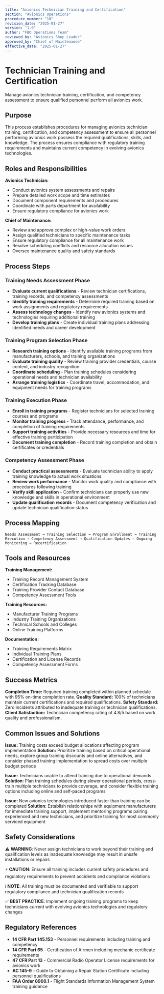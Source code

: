 ```yaml
---
title: "Avionics Technician Training and Certification"
section: "Avionics Operations"
procedure_number: "10"
revision_date: "2025-01-27"
version: "1.0"
author: "FBO Operations Team"
reviewed_by: "Avionics Shop Leader"
approved_by: "Chief of Maintenance"
effective_date: "2025-01-27"
---
```


# Technician Training and Certification

Manage avionics technician training, certification, and competency assessment to ensure qualified personnel perform all avionics work.

## Purpose

This process establishes procedures for managing avionics technician training, certification, and competency assessment to ensure all personnel performing avionics work possess the required qualifications, skills, and knowledge. The process ensures compliance with regulatory training requirements and maintains current competency in evolving avionics technologies.

## Roles and Responsibilities

**Avionics Technician:**

- Conduct avionics system assessments and repairs
- Prepare detailed work scope and time estimates
- Document component requirements and procedures
- Coordinate with parts department for availability
- Ensure regulatory compliance for avionics work

**Chief of Maintenance:**

- Review and approve complex or high-value work orders
- Assign qualified technicians to specific maintenance tasks
- Ensure regulatory compliance for all maintenance work
- Resolve scheduling conflicts and resource allocation issues
- Oversee maintenance quality and safety standards
## Process Steps

### Training Needs Assessment Phase

- **Evaluate current qualifications** - Review technician certifications, training records, and competency assessments
- **Identify training requirements** - Determine required training based on work assignments and regulatory requirements
- **Assess technology changes** - Identify new avionics systems and technologies requiring additional training
- **Develop training plans** - Create individual training plans addressing identified needs and career development

### Training Program Selection Phase

- **Research training options** - Identify available training programs from manufacturers, schools, and training organizations
- **Evaluate training quality** - Review training provider credentials, course content, and industry recognition
- **Coordinate scheduling** - Plan training schedules considering operational needs and technician availability
- **Arrange training logistics** - Coordinate travel, accommodation, and equipment needs for training programs

### Training Execution Phase

- **Enroll in training programs** - Register technicians for selected training courses and programs
- **Monitor training progress** - Track attendance, performance, and completion of training requirements
- **Support training activities** - Provide necessary resources and time for effective training participation
- **Document training completion** - Record training completion and obtain certificates or credentials

### Competency Assessment Phase

- **Conduct practical assessments** - Evaluate technician ability to apply training knowledge to actual work situations
- **Review work performance** - Monitor work quality and compliance with procedures following training
- **Verify skill application** - Confirm technicians can properly use new knowledge and skills in operational environment
- **Update qualification records** - Document competency verification and update technician qualification status

## Process Mapping

```
Needs Assessment → Training Selection → Program Enrollment → Training Execution → Competency Assessment → Qualification Updates → Ongoing Monitoring → Recertification
```

## Tools and Resources

**Training Management:**

- Training Record Management System
- Certification Tracking Database
- Training Provider Contact Database
- Competency Assessment Tools

**Training Resources:**

- Manufacturer Training Programs
- Industry Training Organizations
- Technical Schools and Colleges
- Online Training Platforms

**Documentation:**

- Training Requirements Matrix
- Individual Training Plans
- Certification and License Records
- Competency Assessment Forms

## Success Metrics

**Completion Time:** Required training completed within planned schedule with 95% on-time completion rate.
**Quality Standard:** 100% of technicians maintain current certifications and required qualifications.
**Safety Standard:** Zero incidents attributed to inadequate training or technician qualifications.
**Client Satisfaction:** Technician competency rating of 4.8/5 based on work quality and professionalism.

## Common Issues and Solutions

**Issue:** Training costs exceed budget allocations affecting program implementation
**Solution:** Prioritize training based on critical operational needs, explore group training discounts and online alternatives, and consider phased training implementation to spread costs over multiple budget periods

**Issue:** Technicians unable to attend training due to operational demands
**Solution:** Plan training schedules during slower operational periods, cross-train multiple technicians to provide coverage, and consider flexible training options including online and self-paced programs

**Issue:** New avionics technologies introduced faster than training can be completed
**Solution:** Establish relationships with equipment manufacturers for immediate training support, implement mentoring programs pairing experienced and new technicians, and prioritize training for most commonly serviced equipment

## Safety Considerations

⚠️ **WARNING**: Never assign technicians to work beyond their training and qualification levels as inadequate knowledge may result in unsafe installations or repairs

⚡ **CAUTION**: Ensure all training includes current safety procedures and regulatory requirements to prevent accidents and compliance violations

ℹ️ **NOTE**: All training must be documented and verifiable to support regulatory compliance and technician qualification records

✅ **BEST PRACTICE**: Implement ongoing training programs to keep technicians current with evolving avionics technologies and regulatory changes

## Regulatory References

- **14 CFR Part 145.153** - Personnel requirements including training and competency
- **14 CFR Part 65** - Certification of Airmen including mechanic certificate requirements
- **47 CFR Part 13** - Commercial Radio Operator License requirements for avionics work
- **AC 145-9** - Guide to Obtaining a Repair Station Certificate including personnel qualifications
- **FAA Order 8900.1** - Flight Standards Information Management System training guidance
